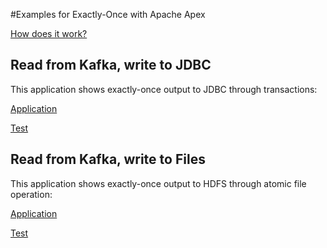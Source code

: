 #Examples for Exactly-Once with Apache Apex

[How does it work?](https://www.datatorrent.com/blog/end-to-end-exactly-once-with-apache-apex/)

## Read from Kafka, write to JDBC

This application shows exactly-once output to JDBC through transactions:

[Application](src/main/java/com/example/myapexapp/Application.java)

[Test](src/test/java/com/example/myapexapp/ApplicationTest.java)

## Read from Kafka, write to Files

This application shows exactly-once output to HDFS through atomic file operation:

[Application](src/main/java/com/example/myapexapp/AtomicFileOutputApp.java)

[Test](src/test/java/com/example/myapexapp/AtomicFileOutputAppTest.java)

